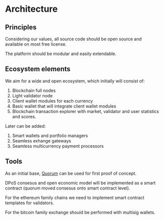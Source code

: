 # Architecture

## Principles
Considering our values, all source code should be open source and available on most free license.

The platform should be modular and easily extendable.

## Ecosystem elements
We aim for a wide and open ecosystem, which initially will consist of:
1. Blockchain full nodes
2. Light validator node
3. Client wallet modules for each currency
4. Basic wallet that will integrate client wallet modules
5. Blockchain transaction explorer with market, validator and user statistics and scores.

Later can be added:
1. Smart wallets and portfolio managers
2. Seamless exhange gateways
3. Seamless multicurrency payment processors

## Tools

As an initial base, [Quorum](https://github.com/atomchaneg-foundation-one/quorum) can be used for first proof of concept.

DPoS consesus and open economic model will be implemented as a smart contract (quorum moved consesus onto smart contract level).

For the ethereum family chains we need to implement smart contract templates for validators.

For the bitcoin family exchange should be performed with multisig wallets. 
